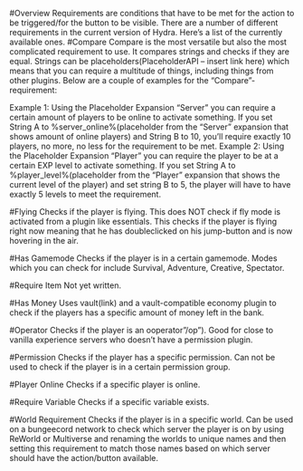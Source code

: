 #Overview
Requirements are conditions that have to be met for the action to be triggered/for the button to be visible. There are a number of different requirements in the current version of Hydra. Here’s a list of the currently available ones.
#Compare
Compare is the most versatile but also the most complicated requirement to use. It compares strings and checks if they are equal. Strings can be placeholders(PlaceholderAPI – insert link here) which means that you can require a multitude of things, including things from other plugins. Below are a couple of examples for the “Compare”-requirement:

Example 1: Using the Placeholder Expansion “Server” you can require a certain amount of players to be online to activate something. If you set String A to %server_online%(placeholder from the “Server” expansion that shows amount of online players) and String B to 10, you’ll require exactly 10 players, no more, no less for the requirement to be met.
Example 2: Using the Placeholder Expansion “Player” you can require the player to be at a certain EXP level to activate something. If you set String A to %player_level%(placeholder from the “Player” expansion that shows the current level of the player) and set string B to 5, the player will have to have exactly 5 levels to meet the requirement.

#Flying
Checks if the player is flying. This does NOT check if fly mode is activated from a plugin like essentials. This checks if the player is flying right now meaning that he has doubleclicked on his jump-button and is now hovering in the air.

#Has Gamemode
Checks if the player is in a certain gamemode. Modes which you can check for include Survival, Adventure, Creative, Spectator.

#Require Item
Not yet written.

#Has Money
Uses vault(link) and a vault-compatible economy plugin to check if the players has a specific amount of money left in the bank. 

#Operator
Checks if the player is an ooperator”/op”). Good for close to vanilla experience servers who doesn’t have a permission plugin. 

#Permission
Checks if the player has a specific permission. Can not be used to check if the player is in a certain permission group. 

#Player Online
Checks if a specific player is online.

#Require Variable
Checks if a specific variable exists. 

#World Requirement
Checks if the player is in a specific world. Can be used on a bungeecord network to check which server the player is on by using ReWorld or Multiverse and renaming the worlds to unique names and then setting this requirement to match those names based on which server should have the action/button available. 
